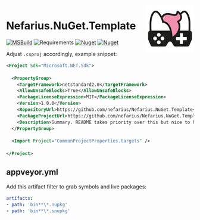 <img src="assets/NSS-128x128.png" align="right" />

# Nefarius.NuGet.Template

[![MSBuild](https://github.com/nefarius/Nefarius.NuGet.Template/actions/workflows/msbuild.yml/badge.svg)](https://github.com/nefarius/Nefarius.NuGet.Template/actions/workflows/msbuild.yml) ![Requirements](https://img.shields.io/badge/Requires-.NET%20Standard%202.0-blue.svg) [![Nuget](https://img.shields.io/nuget/v/Nefarius.NuGet.Template)](https://www.nuget.org/packages/Nefarius.NuGet.Template/) [![Nuget](https://img.shields.io/nuget/dt/Nefarius.NuGet.Template)](https://www.nuget.org/packages/Nefarius.NuGet.Template/)

Adjust `.csproj` accordingly, example snippet:

```xml
<Project Sdk="Microsoft.NET.Sdk">

  <PropertyGroup>
    <TargetFramework>netstandard2.0</TargetFramework>
    <AllowUnsafeBlocks>True</AllowUnsafeBlocks>
    <PackageLicenseExpression>MIT</PackageLicenseExpression>
    <Version>1.0.0</Version>
    <RepositoryUrl>https://github.com/nefarius/Nefarius.NuGet.Template</RepositoryUrl>
    <PackageProjectUrl>https://github.com/nefarius/Nefarius.NuGet.Template</PackageProjectUrl>
    <Description>Summary. README takes priority over this but nice to have.</Description>
  </PropertyGroup>

  <Import Project="CommonProjectProperties.targets" />

</Project>
```

## appveyor.yml

Add this artifact filter to grab symbols and live packages:

```yml
artifacts:
- path: 'bin**\*.nupkg'
- path: 'bin**\*.snupkg'
```
